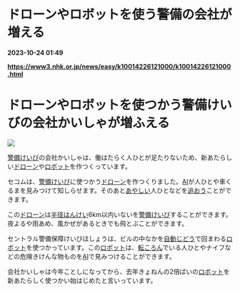 # ドローンやロボットを使う警備の会社が増える

**2023-10-24 01:49**

**https://www3.nhk.or.jp/news/easy/k10014226121000/k10014226121000.html**

ドローンやロボットを使つかう警備けいびの会社かいしゃが増ふえる
===============================

![](https://www3.nhk.or.jp/news/html/20231016/K10014226121_2310152029_1015204341_01_02.jpg)  

[警備けいび](javascript:void(0))の会社かいしゃは、働はたらく人ひとが足たりないため、新あたらしい[ドローン](javascript:void(0))や[ロボット](javascript:void(0))を作つくっています。

セコムは、[警備けいび](javascript:void(0))に使つかう[ドローン](javascript:void(0))を作つくりました。[AI](javascript:void(0))が人ひとや車くるまを見みつけて知しらせます。そのあと[あやしい](javascript:void(0))人ひとなどを[追おう](javascript:void(0))ことができます。

この[ドローン](javascript:void(0))は[半径はんけい](javascript:void(0))6km以内いないを[警備けいび](javascript:void(0))することができます。夜よるや雨あめ、風かぜがあるときでも飛とぶことができます。

セントラル警備保障けいびほしょうは、ビルの中なかを[自動じどう](javascript:void(0))で回まわる[ロボット](javascript:void(0))を使つかっています。この[ロボット](javascript:void(0))は、[転ころん](javascript:void(0))でいる人ひとやナイフなどの危険きけんな物ものを[AI](javascript:void(0))で見みつけることができます。

会社かいしゃは今年ことしになってから、去年きょねんの2倍ばいの[ロボット](javascript:void(0))を新あたらしく使つかい始はじめたと言いっています。